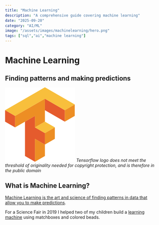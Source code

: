 ```yaml
---
title: "Machine Learning"
description: "A comprehensive guide covering machine learning"
date: "2025-09-20"
category: "AI/ML"
image: "/assets/images/machinelearning/hero.png"
tags: ["sql","ai","machine learning"]
---
```


# Machine Learning

## Finding patterns and making predictions

![](/assets/images/machinelearning/tensorflow-logo.svg)
*Tensorflow logo does not meet the threshold of originality needed for copyright protection, and is therefore in the public domain*


## What is Machine Learning?

[Machine Learning is the art and science of finding patterns in data that allow you to make predictions](https://www.youtube.com/watch?v=BjTNJSQLIeA). 

For a Science Fair in 2019 I helped two of my children build a [learning machine](https://www.instructables.com/Matchbox-Mini-Chess-Learning-Machine/?fbclid=IwAR0g2mf_HQBxdJJIuQaeSfAbF3Hui4QoTPBuI18YoYVlKFIr4Bv8OX0diTw) using matchboxes and colored beads.
